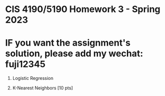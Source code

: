 # CIS 4190/5190 Homework 3 - Spring 2023

# IF you want the assignment's solution, please add my wechat: fuji12345
1. Logistic Regression

2. K-Nearest Neighbors [10 pts]

